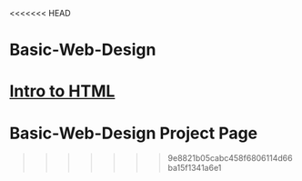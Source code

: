 <<<<<<< HEAD
# Basic-Web-Design
<a href="Demo/index.html">Intro to HTML</a>
=======
# Basic-Web-Design Project Page
>>>>>>> 9e8821b05cabc458f6806114d66ba15f1341a6e1
